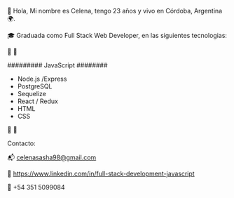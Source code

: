 👋 Hola, Mi nombre es Celena, tengo 23 años y vivo en Córdoba, Argentina 🌍.

🎓 Graduada como Full Stack Web Developer, en las siguientes tecnologias: 

 🔨 🔧
 
######### JavaScript ########
- Node.js /Express
- PostgreSQL
- Sequelize
- React / Redux
- HTML
- CSS



🔨 🔧

Contacto:

📬 celenasasha98@gmail.com 

💼 https://www.linkedin.com/in/full-stack-development-javascript

📱  +54 351 5099084




